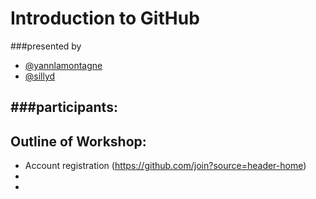# Introduction to GitHub
###presented by
- [@yannlamontagne](https://github.com/yannlamontagne)
- [@sillyd](https://github.com/sillyd)

###participants:
-

## Outline of Workshop:
* Account registration (https://github.com/join?source=header-home)
* 
* 
